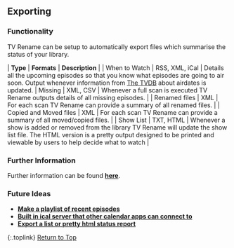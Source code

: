<!-- START EXPORTING ------------------------- -->
## Exporting

### Functionality

TV Rename can be setup to automatically export files which summarise the status of your library.

| **Type** | **Formats** | **Description** |
| When&nbsp;to&nbsp;Watch | RSS,&nbsp;XML,&nbsp;iCal | Details all the upcoming episodes so that you know what episodes are going to air soon. Output whenever information from [The&nbsp;TVDB](http://thetvdb.com 'Visit thetvdb.com') about airdates is updated. 
| Missing | XML,&nbsp;CSV | Whenever a full scan is executed TV Rename outputs details of all missing episodes. |
| Renamed&nbsp;files | XML | For each scan TV Rename can provide a summary of all renamed files. |
| Copied&nbsp;and&nbsp;Moved&nbsp;files | XML | For each scan TV Rename can provide a summary of all moved/copied files. |
| Show&nbsp;List | TXT,&nbsp;HTML | Whenever a show is added or removed from the library TV Rename will update the show list file. The HTML version is a pretty output designed to be printed and viewable by users to help decide what to watch |

### Further Information

Further information can be found [**here**](/manual/options/#the-automatic-export-tab "Read about Automatic Export").

### Future Ideas

* [**Make a playlist of recent episodes**](https://github.com/TV-Rename/tvrename/issues/27 "Visit TV Rename on GitHub")
* [**Built in ical server that other calendar apps can connect to**](https://github.com/TV-Rename/tvrename/issues/37 "Visit TV Rename on GitHub")
* [**Export a list or pretty html status report**](https://github.com/TV-Rename/tvrename/issues/28 "Visit TV Rename on GitHub")

{:.toplink}
[Return to Top]()
<!-- END EXPORTING --------------------------- -->
